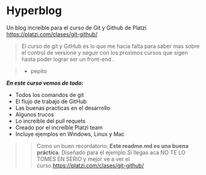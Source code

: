 # Hyperblog
Un blog increible para el curso de Git y Github de Platzi https://platzi.com/clases/git-github/
>El curso de git y GitHub es lo que me hacia falta para saber mas sobre el control de versione y seguir con los proximos cursos que sigen hasta poder lograr ser un front-end .

>- pepito

***En este curso vemos de todo:***

- Todos los comandos de git 
- El flujo de trabajo de GitHub
- Las buenas practicas en el desarrollo
- Algunos trucos
- Lo increible del pull requets
- Creado por el increíble Platzi team 
- Incluye ejemplos en Windows, Linux y Mac  


> > Como un buen recordatorio: **Este readme.md es una buena práctica**.
Diseñado para el ejemplo.Si llegas aca NO TE LO TOMES EN SERIO y mejor ve a ver el curso.https://platzi.com/clases/git-github/
